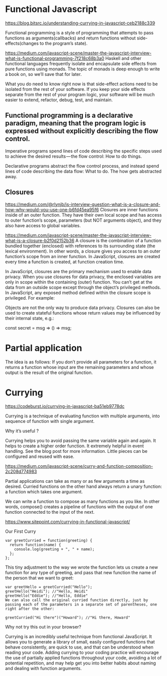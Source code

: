 # Functional Javascript

https://blog.bitsrc.io/understanding-currying-in-javascript-ceb2188c339

Functional programming is a style of programming that attempts to pass functions as arguments(callbacks) and return functions without side-effects(changes to the program’s state).

https://medium.com/javascript-scene/master-the-javascript-interview-what-is-functional-programming-7f218c68b3a0
Haskell and other functional languages frequently isolate and encapsulate side effects from pure functions using monads. The topic of monads is deep enough to write a book on, so we’ll save that for later.

What you do need to know right now is that side-effect actions need to be isolated from the rest of your software. If you keep your side effects separate from the rest of your program logic, your software will be much easier to extend, refactor, debug, test, and maintain.

## Functional programming is a declarative paradigm, meaning that the program logic is expressed without explicitly describing the flow control.

Imperative programs spend lines of code describing the specific steps used to achieve the desired results — the flow control: How to do things.

Declarative programs abstract the flow control process, and instead spend lines of code describing the data flow: What to do. The how gets abstracted away.

## Closures

https://medium.com/@rlynjb/js-interview-question-what-is-a-closure-and-how-why-would-you-use-one-b6fd45ea95f6
Closures are inner functions inside of an outer function. They have their own local scope and has access to outer function’s scope, parameters (but NOT arguments object), and they also have access to global variables.

https://medium.com/javascript-scene/master-the-javascript-interview-what-is-a-closure-b2f0d2152b36
A closure is the combination of a function bundled together (enclosed) with references to its surrounding state (the lexical environment). In other words, a closure gives you access to an outer function’s scope from an inner function. In JavaScript, closures are created every time a function is created, at function creation time.

In JavaScript, closures are the primary mechanism used to enable data privacy. When you use closures for data privacy, the enclosed variables are only in scope within the containing (outer) function. You can’t get at the data from an outside scope except through the object’s privileged methods. In JavaScript, any exposed method defined within the closure scope is privileged. For example:

Objects are not the only way to produce data privacy. Closures can also be used to create stateful functions whose return values may be influenced by their internal state, e.g.:

const secret = msg => () => msg;

# Partial application

The idea is as follows: If you don’t provide all parameters for a function, it returns a function whose input are the remaining parameters and whose output is the result of the original function.

# Currying

https://codeburst.io/currying-in-javascript-ba51eb9778dc

Currying is a technique of evaluating function with multiple arguments, into sequence of function with single argument.

Why it’s useful ?

Currying helps you to avoid passing the same variable again and again.
It helps to create a higher order function. It extremely helpful in event handling. See the blog post for more information.
Little pieces can be configured and reused with ease.

https://medium.com/javascript-scene/curry-and-function-composition-2c208d774983

Partial applications can take as many or as few arguments a time as desired. Curried functions on the other hand always return a unary function: a function which takes one argument.

We can write a function to compose as many functions as you like. In other words, compose() creates a pipeline of functions with the output of one function connected to the input of the next.

https://www.sitepoint.com/currying-in-functional-javascript/

Our First Curry

```
var greetCurried = function(greeting) {
  return function(name) {
    console.log(greeting + ", " + name);
  };
};
```

This tiny adjustment to the way we wrote the function lets us create a new function for any type of greeting, and pass that new function the name of the person that we want to greet:

```
var greetHello = greetCurried("Hello");
greetHello("Heidi"); //"Hello, Heidi"
greetHello("Eddie"); //"Hello, Eddie"
We can also call the original curried function directly, just by passing each of the parameters in a separate set of parentheses, one right after the other:

greetCurried("Hi there")("Howard"); //"Hi there, Howard"
```

Why not try this out in your browser?

Currying is an incredibly useful technique from functional JavaScript. It allows you to generate a library of small, easily configured functions that behave consistently, are quick to use, and that can be understood when reading your code. Adding currying to your coding practice will encourage the use of partially applied functions throughout your code, avoiding a lot of potential repetition, and may help get you into better habits about naming and dealing with function arguments.
